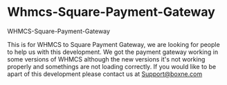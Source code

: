 # Whmcs-Square-Payment-Gateway
WHMCS-Square-Payment-Gateway

This is for WHMCS to Square Payment Gateway, we are looking for people to help us with this development. We got the payment gateway working in some versions of WHMCS although the new versions it's not working properly and somethings are not loading correctly. If you would like to be apart of this development please contact us at Support@boxne.com

